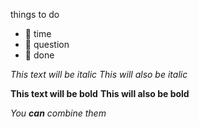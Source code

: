 things to do
- 🍰 time
- 🎠 question
- 🧮 done


*This text will be italic*
_This will also be italic_

**This text will be bold**
__This will also be bold__

_You **can** combine them_

